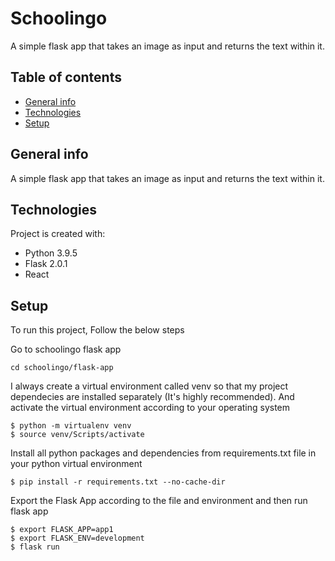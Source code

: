 # Schoolingo
A simple flask app that takes an image as input and returns the text within it.

## Table of contents
* [General info](#general-info)
* [Technologies](#technologies)
* [Setup](#setup)

## General info
A simple flask app that takes an image as input and returns the text within it.
	
## Technologies
Project is created with:
* Python 3.9.5
* Flask 2.0.1
* React
	
## Setup
To run this project, Follow the below steps


Go to schoolingo flask app

```
cd schoolingo/flask-app
```

I always create a virtual environment called venv so that my project dependecies are installed separately (It's highly recommended). And activate
the virtual environment according to your operating system

```
$ python -m virtualenv venv
$ source venv/Scripts/activate
```

Install all python packages and dependencies from requirements.txt file in your python virtual environment 
```
$ pip install -r requirements.txt --no-cache-dir
```

Export the Flask App according to the file and environment and then run flask app

```
$ export FLASK_APP=app1
$ export FLASK_ENV=development
$ flask run
```

